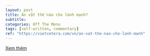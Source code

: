 ```yaml
---
layout: post
title: Ăn vặt thế nào cho lành mạnh?
subtitle: 
categories: Off The Menu
tags: [self-written, commentary]
ref: "https://vietcetera.com/vn/an-vat-the-nao-cho-lanh-manh"
---
```

[Xem thêm](https://vietcetera.com/vn/an-vat-the-nao-cho-lanh-manh)
